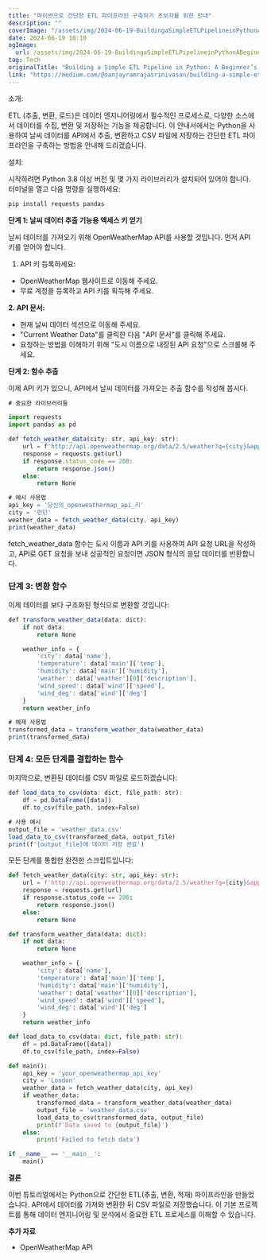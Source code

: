 ```yaml
---
title: "파이썬으로 간단한 ETL 파이프라인 구축하기 초보자를 위한 안내"
description: ""
coverImage: "/assets/img/2024-06-19-BuildingaSimpleETLPipelineinPythonABeginnersGuide_0.png"
date: 2024-06-19 16:10
ogImage: 
  url: /assets/img/2024-06-19-BuildingaSimpleETLPipelineinPythonABeginnersGuide_0.png
tag: Tech
originalTitle: "Building a Simple ETL Pipeline in Python: A Beginner’s Guide"
link: "https://medium.com/@sanjayramrajasrinivasan/building-a-simple-etl-pipeline-in-python-a-beginners-guide-d2ab9204e207"
---
```



소개:

ETL (추출, 변환, 로드)은 데이터 엔지니어링에서 필수적인 프로세스로, 다양한 소스에서 데이터를 수집, 변환 및 저장하는 기능을 제공합니다. 이 안내서에서는 Python을 사용하여 날씨 데이터를 API에서 추출, 변환하고 CSV 파일에 저장하는 간단한 ETL 파이프라인을 구축하는 방법을 안내해 드리겠습니다.

설치:

시작하려면 Python 3.8 이상 버전 및 몇 가지 라이브러리가 설치되어 있어야 합니다. 터미널을 열고 다음 명령을 실행하세요:

<div class="content-ad"></div>

```js
pip install requests pandas
```

**단계 1: 날씨 데이터 추출 기능용 액세스 키 얻기**

날씨 데이터를 가져오기 위해 OpenWeatherMap API를 사용할 것입니다. 먼저 API 키를 얻어야 합니다.

1. API 키 등록하세요:


<div class="content-ad"></div>

- OpenWeatherMap 웹사이트로 이동해 주세요.
- 무료 계정을 등록하고 API 키를 획득해 주세요.

**2. API 문서:**

- 현재 날씨 데이터 섹션으로 이동해 주세요.
- "Current Weather Data"를 클릭한 다음 "API 문서"를 클릭해 주세요.
- 요청하는 방법을 이해하기 위해 "도시 이름으로 내장된 API 요청"으로 스크롤해 주세요.

**단계 2: 함수 추출**

<div class="content-ad"></div>

이제 API 키가 있으니, API에서 날씨 데이터를 가져오는 추출 함수를 작성해 봅시다.

```js
# 중요한 라이브러리들

import requests
import pandas as pd
```

```js
def fetch_weather_data(city: str, api_key: str):
    url = f'http://api.openweathermap.org/data/2.5/weather?q={city}&appid={api_key}&units=metric'
    response = requests.get(url)
    if response.status_code == 200:
        return response.json()
    else:
        return None

# 예시 사용법
api_key = '당신의_openweathermap_api_키'
city = '런던'
weather_data = fetch_weather_data(city, api_key)
print(weather_data)
```

fetch_weather_data 함수는 도시 이름과 API 키를 사용하여 API 요청 URL을 작성하고, API로 GET 요청을 보내 성공적인 요청이면 JSON 형식의 응답 데이터를 반환합니다.

<div class="content-ad"></div>

### 단계 3: 변환 함수

이제 데이터를 보다 구조화된 형식으로 변환할 것입니다:

```js
def transform_weather_data(data: dict):
    if not data:
        return None

    weather_info = {
        'city': data['name'],
        'temperature': data['main']['temp'],
        'humidity': data['main']['humidity'],
        'weather': data['weather'][0]['description'],
        'wind_speed': data['wind']['speed'],
        'wind_deg': data['wind']['deg']
    }
    return weather_info

# 예제 사용법
transformed_data = transform_weather_data(weather_data)
print(transformed_data)
```

### 단계 4: 모든 단계를 결합하는 함수

<div class="content-ad"></div>

마지막으로, 변환된 데이터를 CSV 파일로 로드하겠습니다:

```js
def load_data_to_csv(data: dict, file_path: str):
    df = pd.DataFrame([data])
    df.to_csv(file_path, index=False)

# 사용 예시
output_file = 'weather_data.csv'
load_data_to_csv(transformed_data, output_file)
print(f'{output_file}에 데이터 저장 완료')
```

모든 단계를 통합한 완전한 스크립트입니다:

<div class="content-ad"></div>

```python
def fetch_weather_data(city: str, api_key: str):
    url = f'http://api.openweathermap.org/data/2.5/weather?q={city}&appid={api_key}&units=metric'
    response = requests.get(url)
    if response.status_code == 200:
        return response.json()
    else:
        return None

def transform_weather_data(data: dict):
    if not data:
        return None

    weather_info = {
        'city': data['name'],
        'temperature': data['main']['temp'],
        'humidity': data['main']['humidity'],
        'weather': data['weather'][0]['description'],
        'wind_speed': data['wind']['speed'],
        'wind_deg': data['wind']['deg']
    }
    return weather_info

def load_data_to_csv(data: dict, file_path: str):
    df = pd.DataFrame([data])
    df.to_csv(file_path, index=False)

def main():
    api_key = 'your_openweathermap_api_key'
    city = 'London'
    weather_data = fetch_weather_data(city, api_key)
    if weather_data:
        transformed_data = transform_weather_data(weather_data)
        output_file = 'weather_data.csv'
        load_data_to_csv(transformed_data, output_file)
        print(f'Data saved to {output_file}')
    else:
        print('Failed to fetch data')

if __name__ == '__main__':
    main()
```

**결론**

이번 튜토리얼에서는 Python으로 간단한 ETL(추출, 변환, 적재) 파이프라인을 만들었습니다. API에서 데이터를 가져와 변환한 뒤 CSV 파일로 저장했습니다. 이 기본 프로젝트를 통해 데이터 엔지니어링 및 분석에서 중요한 ETL 프로세스를 이해할 수 있습니다.

**추가 자료**


<div class="content-ad"></div>

- OpenWeatherMap API